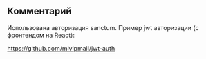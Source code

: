 ## Комментарий

Использована авторизация sanctum. 
Пример jwt авторизации (с фронтендом на React):

https://github.com/mivipmail/jwt-auth


